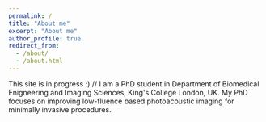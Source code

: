 ```yaml
---
permalink: /
title: "About me"
excerpt: "About me"
author_profile: true
redirect_from: 
  - /about/
  - /about.html
---
```

This site is in progress :) //
I am a PhD student in Department of Biomedical Enigneering and Imaging Sciences, King's College London, UK. 
My PhD focuses on improving low-fluence based photoacoustic imaging for minimally invasive procedures. 






